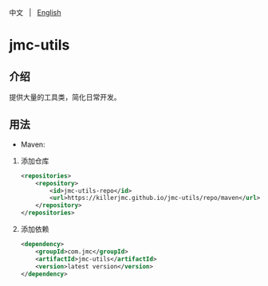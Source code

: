 中文 &nbsp; | &nbsp; [English](README.md)

# jmc-utils

## 介绍

提供大量的工具类，简化日常开发。

## 用法

+ Maven: 

1. 添加仓库
    ```xml
    <repositories>
        <repository>
            <id>jmc-utils-repo</id>
            <url>https://killerjmc.github.io/jmc-utils/repo/maven</url>
        </repository>
    </repositories>
    ```

2. 添加依赖
    ```xml
    <dependency>
        <groupId>com.jmc</groupId>
        <artifactId>jmc-utils</artifactId>
        <version>latest version</version>
    </dependency>
    ```



